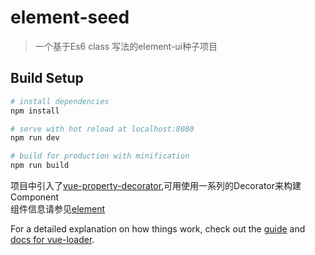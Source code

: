 # element-seed

> 一个基于Es6 class 写法的element-ui种子项目

## Build Setup

``` bash
# install dependencies
npm install

# serve with hot reload at localhost:8080
npm run dev

# build for production with minification
npm run build
```


项目中引入了[vue-property-decorator](https://github.com/kaorun343/vue-property-decorator),可用使用一系列的Decorator来构建Component  
组件信息请参见[element](http://element.eleme.io)


For a detailed explanation on how things work, check out the [guide](http://vuejs-templates.github.io/webpack/) and [docs for vue-loader](http://vuejs.github.io/vue-loader).
